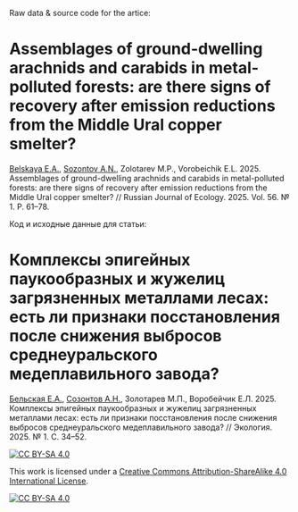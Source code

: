 Raw data & source code for the artice:

# Assemblages of ground-dwelling arachnids and carabids in metal-polluted forests: are there signs of recovery after emission reductions from the Middle Ural copper smelter? 

[Belskaya E.A.](https://ipae.uran.ru/user/137), [Sozontov A.N.](https://ipae.uran.ru/Sozontov_AN), Zolotarev M.P., Vorobeichik E.L. 2025. Assemblages of ground-dwelling arachnids and carabids in metal-polluted forests: are there signs of recovery after emission reductions from the Middle Ural copper smelter? // Russian Journal of Ecology. 2025. Vol. 56. № 1. P. 61–78.


Код и исходные данные для статьи:

# Комплексы эпигейных паукообразных и жужелиц загрязненных металлами лесах: есть ли признаки посстановления после снижения выбросов среднеуральского медеплавильного завода?

[Бельская Е.А.](https://ipae.uran.ru/user/137), [Созонтов А.Н.](https://ipae.uran.ru/Sozontov_AN), Золотарев М.П., Воробейчик Е.Л. 2025. Комплексы эпигейных паукообразных и жужелиц загрязненных металлами лесах: есть ли признаки посстановления после снижения выбросов среднеуральского медеплавильного завода? // Экология. 2025. № 1. С. 34–52. 


[![CC BY-SA 4.0][cc-by-sa-shield]][cc-by-sa]

This work is licensed under a
[Creative Commons Attribution-ShareAlike 4.0 International License][cc-by-sa].

[![CC BY-SA 4.0][cc-by-sa-image]][cc-by-sa]

[cc-by-sa]: http://creativecommons.org/licenses/by-sa/4.0/
[cc-by-sa-image]: https://licensebuttons.net/l/by-sa/4.0/88x31.png
[cc-by-sa-shield]: https://img.shields.io/badge/License-CC%20BY--SA%204.0-lightgrey.svg
